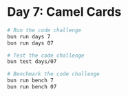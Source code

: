 # Day 7: Camel Cards

```bash
# Run the code challenge
bun run days 7
bun run days 07

# Test the code challenge
bun test days/07

# Benchmark the code challenge
bun run bench 7
bun run bench 07
```
